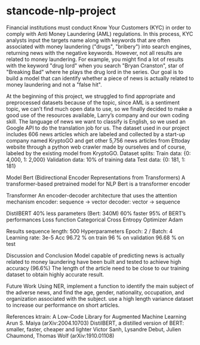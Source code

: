# stancode-nlp-project

Financial institutions must conduct Know Your Customers (KYC) in order to comply with Anti Money Laundering (AML) regulations.
In this process, KYC analysts input the targets name along with keywords that are often associated with money laundering ("drugs", "bribery") into search engines, returning news with the negative keywords. However, not all results are related to money laundering. For example, you might find a lot of results with the keyword "drug lord" when you search "Bryan Cranston", star of "Breaking Bad" where he plays the drug lord in the series.
Our goal is to build a model that can identify whether a piece of news is actually related to money laundering and not a "false hit".

At the beginning of this project, we struggled to find appropriate and preprocessed datasets because of the topic, since AML is a sentiment topic, we can’t find much open data to use, so we finally decided to make a good use of the resources available, Larry’s company and our own coding skill.
The language of news we want to classify is English, so we used an Google API to do the translation job for us.
The dataset used in our project includes 606 news articles which are labeled and collected by a start-up company named KryptoGO and get other 5,756 news articles from Ettoday website through a python web crawler made by ourselves and of course, labeled by the existing model from KryptoGO.
Dataset splits:
Train data: {0: 4,000, 1: 2,000}
Validation data: 10% of training data
Test data: {0: 181, 1: 181}

Model
Bert (Bidirectional Encoder Representations from Transformers)
A transformer-based pretrained model for NLP
Bert is a transformer encoder 

Transformer 
An encoder-decoder architecture that uses the attention mechanism
encoder: sequence → vector
decoder: vector → sequence

DistilBERT
40% less parameters (Bert: 340M)
60% faster
95% of BERT’s performances
Loss function Categorical Cross Entropy
Optimizer Adam

Results
sequence length: 500
Hyperparameters
Epoch: 2 / Batch: 4
Learning rate: 3e-5
Acc 
96.72 % on train
96 % on validation
96.68 % on test

Discussion and Conclusion
Model capable of predicting news is actually related to money laundering have been built and tested to achieve high accuracy (96.6%)
The length of the article need to be close to our training dataset to obtain highly accurate result.


Future Work
Using NER, implement a function to identify the main subject of the adverse news, and find the age, gender, nationality, occupation, and organization associated with the subject.
use a high length variance dataset to increase our performance on short articles.

References
ktrain: A Low-Code Library for Augmented Machine Learning Arun S. Maiya (arXiv:2004.10703)
DistilBERT, a distilled version of BERT: smaller, faster, cheaper and lighter Victor Sanh, Lysandre Debut, Julien Chaumond, Thomas Wolf (arXiv:1910.01108)
